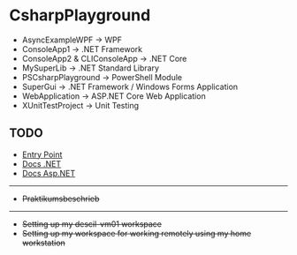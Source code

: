 # CsharpPlayground

- AsyncExampleWPF -> WPF 
- ConsoleApp1 -> .NET Framework
- ConsoleApp2 & CLIConsoleApp -> .NET Core
- MySuperLib -> .NET Standard Library
- PSCsharpPlayground -> PowerShell Module
- SuperGui -> .NET Framework / Windows Forms Application
- WebApplication -> ASP.NET Core Web Application
- XUnitTestProject -> Unit Testing

## TODO

- [Entry Point](https://dot.net)
- [Docs .NET](https://docs.microsoft.com/en-us/dotnet/)
- [Docs Asp.NET](https://docs.microsoft.com/en-us/aspnet/)
---
- ~~Praktikumsbeschrieb~~
---
- ~~Setting up my descil-vm01 workspace~~
- ~~Setting up my workspace for working remotely using my home workstation~~
